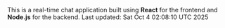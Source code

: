 This is a real-time chat application built using **React** for the frontend and **Node.js** for the backend.
Last updated: Sat Oct  4 02:08:10 UTC 2025
